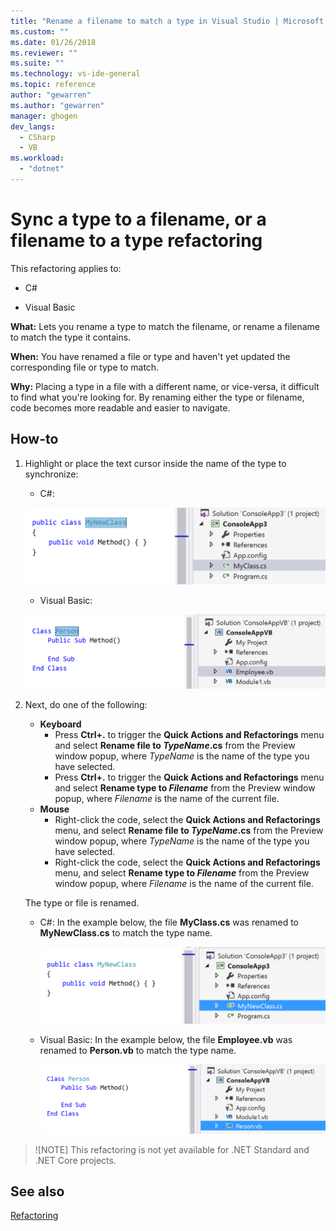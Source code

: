 ```yaml
---
title: "Rename a filename to match a type in Visual Studio | Microsoft Docs"
ms.custom: ""
ms.date: 01/26/2018
ms.reviewer: ""
ms.suite: ""
ms.technology: vs-ide-general
ms.topic: reference
author: "gewarren"
ms.author: "gewarren"
manager: ghogen
dev_langs: 
  - CSharp
  - VB
ms.workload: 
  - "dotnet"
---
```

# Sync a type to a filename, or a filename to a type refactoring

This refactoring applies to:

- C#

- Visual Basic

**What:** Lets you rename a type to match the filename, or rename a filename to match the type it contains.

**When:** You have renamed a file or type and haven't yet updated the corresponding file or type to match.

**Why:** Placing a type in a file with a different name, or vice-versa, it difficult to find what you're looking for. By renaming either the type or filename, code becomes more readable and easier to navigate.

## How-to

1. Highlight or place the text cursor inside the name of the type to synchronize:

   - C#:

    ![Highlighted code - C#](media/synctype-highlight-cs.png)

   - Visual Basic:

    ![Highlighted code - Visual Basic](media/synctype-highlight-vb.png)

1. Next, do one of the following:

   - **Keyboard**
     - Press **Ctrl+.** to trigger the **Quick Actions and Refactorings** menu and select **Rename file to *TypeName*.cs** from the Preview window popup, where *TypeName* is the name of the type you have selected.
     - Press **Ctrl+.** to trigger the **Quick Actions and Refactorings** menu and select **Rename type to _Filename_** from the Preview window popup, where *Filename* is the name of the current file.
   - **Mouse**
     - Right-click the code, select the **Quick Actions and Refactorings** menu, and select **Rename file to *TypeName*.cs** from the Preview window popup, where *TypeName* is the name of the type you have selected.
     - Right-click the code, select the **Quick Actions and Refactorings** menu, and select **Rename type to _Filename_** from the Preview window popup, where *Filename* is the name of the current file.

   The type or file is renamed.

   - C#: In the example below, the file **MyClass.cs** was renamed to **MyNewClass.cs** to match the type name.

      ![Inline result C#](media/synctype-result-cs.png)

   - Visual Basic: In the example below, the file **Employee.vb** was renamed to **Person.vb** to match the type name.

      ![Inline result Visual Basic](media/synctype-result-vb.png)

> ![NOTE]
> This refactoring is not yet available for .NET Standard and .NET Core projects.

## See also

[Refactoring](../refactoring-in-visual-studio.md)
